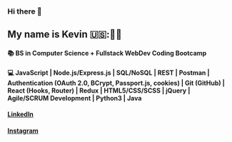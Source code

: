 ### Hi there 👋

<!--
**Kevin2211/Kevin2211** is a ✨ _special_ ✨ repository because its `README.md` (this file) appears on your GitHub profile.

Here are some ideas to get you started:

- 🔭 I’m currently working on ...
- 🌱 I’m currently learning ...
- 👯 I’m looking to collaborate on ...
- 🤔 I’m looking for help with ...
- 💬 Ask me about ...
- 📫 How to reach me: ...
- 😄 Pronouns: ...
- ⚡ Fun fact: ...
-->
## My name is Kevin 🇺🇸::man_technologist:
#### :books: BS in Computer Science + Fullstack WebDev Coding Bootcamp
#### :computer: JavaScript | Node.js/Express.js | SQL/NoSQL | REST | Postman | Authentication (OAuth 2.0, BCrypt, Passport.js, cookies) | Git (GitHub) | React (Hooks, Router) | Redux | HTML5/CSS/SCSS | jQuery | Agile/SCRUM Development | Python3 | Java


#### [LinkedIn](https://www.linkedin.com/in/kevin-trinh-73a477212/)
#### [Instagram](https://www.instagram.com/yaboikevin42/) 
